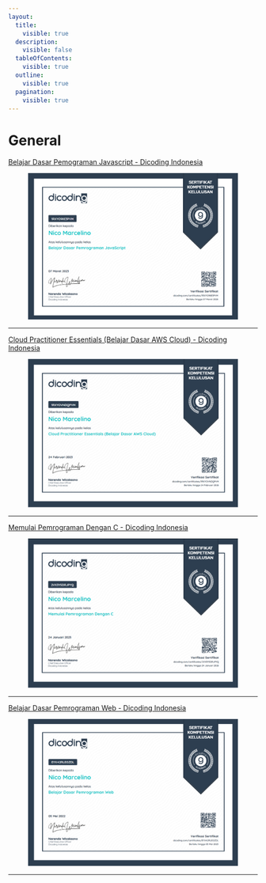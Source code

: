 ```yaml
---
layout:
  title:
    visible: true
  description:
    visible: false
  tableOfContents:
    visible: true
  outline:
    visible: true
  pagination:
    visible: true
---
```


# General

[Belajar Dasar Pemograman Javascript - Dicoding Indonesia](https://www.dicoding.com/certificates/1RXYO98E3PVM)

<figure><img src="../.gitbook/assets/image (1).png" alt="" width="563"><figcaption></figcaption></figure>

***

[Cloud Practitioner Essentials (Belajar Dasar AWS Cloud) - Dicoding Indonesia](https://www.dicoding.com/certificates/1RXYOVNDQPVM)

<figure><img src="../.gitbook/assets/image (2).png" alt="" width="563"><figcaption></figcaption></figure>

***

[Memulai Pemrograman Dengan C - Dicoding Indonesia](https://www.dicoding.com/certificates/2VX3Y5DRJPYQ)

<figure><img src="../.gitbook/assets/image (3).png" alt="" width="563"><figcaption></figcaption></figure>

***

[Belajar Dasar Pemrograman Web - Dicoding Indonesia](https://www.dicoding.com/certificates/EYX42RLEOZDL)

<figure><img src="../.gitbook/assets/image (4).png" alt="" width="563"><figcaption></figcaption></figure>

***
